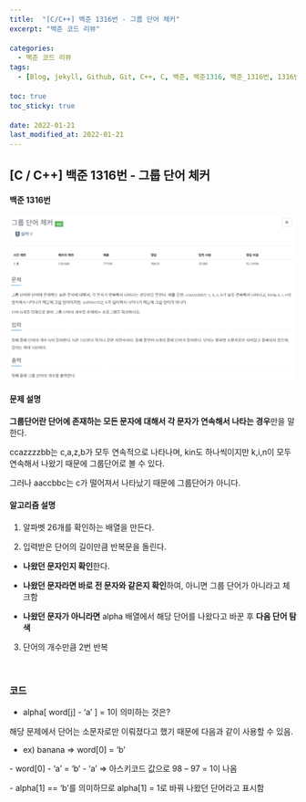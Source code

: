 ```yaml
---
title:  "[C/C++] 백준 1316번 - 그룹 단어 체커"
excerpt: "백준 코드 리뷰"

categories:
  - 백준 코드 리뷰
tags:
  - [Blog, jekyll, Github, Git, C++, C, 백준, 백준1316, 백준_1316번, 1316번, c++_1316번, 그룹단어체커]

toc: true
toc_sticky: true
 
date: 2022-01-21
last_modified_at: 2022-01-21
---
```


## [C / C++] 백준 1316번 - 그룹 단어 체커

#### 백준 1316번

![1316](https://github.com/2hyunjinn/2hyunjinn.github.io/blob/master/images/2021-01-21-1316-posting/1316.PNG?raw=true)



#### 문제 설명

**그룹단어란 단어에 존재하는 모든 문자에 대해서 각 문자가 연속해서 나타는 경우**만을 말한다.

ccazzzzbb는 c,a,z,b가 모두 연속적으로 나타나며, kin도 하나씩이지만 k,i,n이 모두 연속해서 나왔기 때문에 그룹단어로 볼 수 있다.

그러나 aaccbbc는 c가 떨어져서 나타났기 때문에 그룹단어가 아니다.



#### 알고리즘 설명

1. 알파벳 26개를 확인하는 배열을 만든다.

2. 입력받은 단어의 길이만큼 반복문을 돌린다.

- **나왔던 문자인지 확인**한다.

- **나왔던 문자라면 바로 전 문자와 같은지 확인**하여, 아니면 그룹 단어가 아니라고 체크함

- **나왔던 문자가 아니라면** alpha 배열에서 해당 단어를 나왔다고 바꾼 후 **다음 단어 탐색**

3. 단어의 개수만큼 2번 반복

​    

### 코드

<script src="https://gist.github.com/2hyunjinn/7bef199e037192a88c83a162f68b486d.js"></script>

*  alpha[ word[j] - ‘a’ ] = 1이 의미하는 것은?

해당 문제에서 단어는 소문자로만 이뤄졌다고 했기 때문에 다음과 같이 사용할 수 있음.



* ex) banana => word[0] = ‘b’

\- word[0] - ‘a’ = ‘b’ - ‘a’ => 아스키코드 값으로 98 – 97 = 1이 나옴

\- alpha[1] == ‘b’를 의미하므로 alpha[1] = 1로 바꿔 나왔던 단어라고 표시함